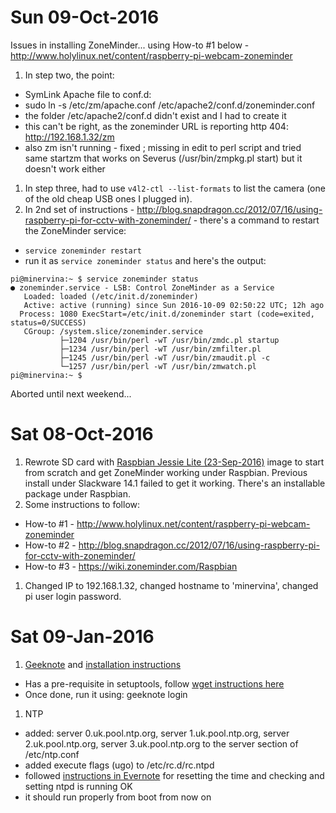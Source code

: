 # Sun 09-Oct-2016
Issues in installing ZoneMinder... using How-to #1 below - http://www.holylinux.net/content/raspberry-pi-webcam-zoneminder

1. In step two, the point:
  - SymLink Apache file to conf.d:
  - sudo ln -s /etc/zm/apache.conf /etc/apache2/conf.d/zoneminder.conf
  - the folder /etc/apache2/conf.d didn't exist and I had to create it
  - this can't be right, as the zoneminder URL is reporting http 404: http://192.168.1.32/zm
  - also zm isn't running - fixed ; missing in edit to perl script and tried same startzm that works on Severus (/usr/bin/zmpkg.pl start) but it doesn't work either
1. In step three, had to use `v4l2-ctl --list-formats` to list the camera (one of the old cheap USB ones I plugged in).
1. In 2nd set of instructions - http://blog.snapdragon.cc/2012/07/16/using-raspberry-pi-for-cctv-with-zoneminder/ - there's a command to restart the ZoneMinder service:
  - `service zoneminder restart`
  - run it as `service zoneminder status` and here's the output:

```
pi@minervina:~ $ service zoneminder status
● zoneminder.service - LSB: Control ZoneMinder as a Service
   Loaded: loaded (/etc/init.d/zoneminder)
   Active: active (running) since Sun 2016-10-09 02:50:22 UTC; 12h ago
  Process: 1080 ExecStart=/etc/init.d/zoneminder start (code=exited, status=0/SUCCESS)
   CGroup: /system.slice/zoneminder.service
           ├─1204 /usr/bin/perl -wT /usr/bin/zmdc.pl startup
           ├─1234 /usr/bin/perl -wT /usr/bin/zmfilter.pl
           ├─1245 /usr/bin/perl -wT /usr/bin/zmaudit.pl -c
           └─1257 /usr/bin/perl -wT /usr/bin/zmwatch.pl
pi@minervina:~ $ 
```

Aborted until next weekend...

# Sat 08-Oct-2016
1. Rewrote SD card with [Raspbian Jessie Lite (23-Sep-2016)](https://www.raspberrypi.org/downloads/raspbian/) image to start from scratch and get ZoneMinder working under Raspbian.  Previous install under Slackware 14.1 failed to get it working.  There's an installable package under Raspbian.
1. Some instructions to follow:
  - How-to #1 - http://www.holylinux.net/content/raspberry-pi-webcam-zoneminder
  - How-to #2 - http://blog.snapdragon.cc/2012/07/16/using-raspberry-pi-for-cctv-with-zoneminder/
  - How-to #3 - https://wiki.zoneminder.com/Raspbian
1. Changed IP to 192.168.1.32, changed hostname to 'minervina', changed pi user login password.

# Sat 09-Jan-2016
1. [Geeknote](https://www.geeknote.me/) and [installation instructions](http://www.geeknote.me/install/)
  - Has a pre-requisite in setuptools, follow [wget instructions here](https://pypi.python.org/pypi/setuptools#unix-wget)
  - Once done, run it using: geeknote login
1. NTP
  - added: server 0.uk.pool.ntp.org, server 1.uk.pool.ntp.org, server 2.uk.pool.ntp.org, server 3.uk.pool.ntp.org to the server section of /etc/ntp.conf
  - added execute flags (ugo) to /etc/rc.d/rc.ntpd
  - followed [instructions in Evernote](https://www.evernote.com/Home.action#n=6fc67b2f-662e-40f2-8061-d78f40c2ebf7&ses=4&sh=2&sds=5&) for resetting the time and checking and setting ntpd is running OK
  - it should run properly from boot from now on
